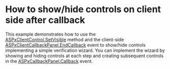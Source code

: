 # How to show/hide controls on client side after callback


<p>This example demonstrates how to use the <a href="https://documentation.devexpress.com/#AspNet/DevExpressWebScriptsASPxClientControl_SetVisibletopic">ASPxClientControl.SetVisible</a> method and the client-side <a href="https://documentation.devexpress.com/#AspNet/DevExpressWebScriptsASPxClientCallbackPanel_EndCallbacktopic">ASPxClientCallbackPanel.EndCallback</a> event to show/hide controls implementing a simple verification wizard. You can implement the wizard by showing and hiding controls at each step and creating subsequent controls in the <a href="https://documentation.devexpress.com/#AspNet/DevExpressWebASPxCallbackPanel_Callbacktopic">ASPxCallbackPanel.Callback</a> event.</p>

<br/>


